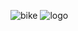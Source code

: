 ![bike](https://github.com/user-attachments/assets/27fb5984-c16a-4d16-b1f7-64ad542638bf)
![logo](https://github.com/user-attachments/assets/769e011b-8e70-415a-856c-0b410ece6a48)
